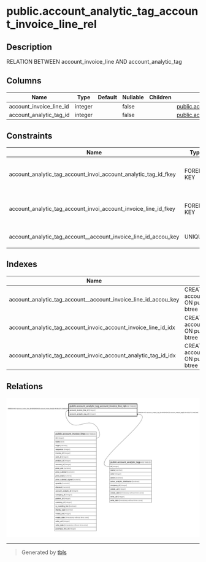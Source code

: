 # public.account_analytic_tag_account_invoice_line_rel

## Description

RELATION BETWEEN account_invoice_line AND account_analytic_tag

## Columns

| Name | Type | Default | Nullable | Children | Parents | Comment |
| ---- | ---- | ------- | -------- | -------- | ------- | ------- |
| account_invoice_line_id | integer |  | false |  | [public.account_invoice_line](public.account_invoice_line.md) |  |
| account_analytic_tag_id | integer |  | false |  | [public.account_analytic_tag](public.account_analytic_tag.md) |  |

## Constraints

| Name | Type | Definition |
| ---- | ---- | ---------- |
| account_analytic_tag_account_invoi_account_analytic_tag_id_fkey | FOREIGN KEY | FOREIGN KEY (account_analytic_tag_id) REFERENCES account_analytic_tag(id) ON DELETE CASCADE |
| account_analytic_tag_account_invoi_account_invoice_line_id_fkey | FOREIGN KEY | FOREIGN KEY (account_invoice_line_id) REFERENCES account_invoice_line(id) ON DELETE CASCADE |
| account_analytic_tag_account__account_invoice_line_id_accou_key | UNIQUE | UNIQUE (account_invoice_line_id, account_analytic_tag_id) |

## Indexes

| Name | Definition |
| ---- | ---------- |
| account_analytic_tag_account__account_invoice_line_id_accou_key | CREATE UNIQUE INDEX account_analytic_tag_account__account_invoice_line_id_accou_key ON public.account_analytic_tag_account_invoice_line_rel USING btree (account_invoice_line_id, account_analytic_tag_id) |
| account_analytic_tag_account_invoic_account_invoice_line_id_idx | CREATE INDEX account_analytic_tag_account_invoic_account_invoice_line_id_idx ON public.account_analytic_tag_account_invoice_line_rel USING btree (account_invoice_line_id) |
| account_analytic_tag_account_invoic_account_analytic_tag_id_idx | CREATE INDEX account_analytic_tag_account_invoic_account_analytic_tag_id_idx ON public.account_analytic_tag_account_invoice_line_rel USING btree (account_analytic_tag_id) |

## Relations

![er](public.account_analytic_tag_account_invoice_line_rel.svg)

---

> Generated by [tbls](https://github.com/k1LoW/tbls)
